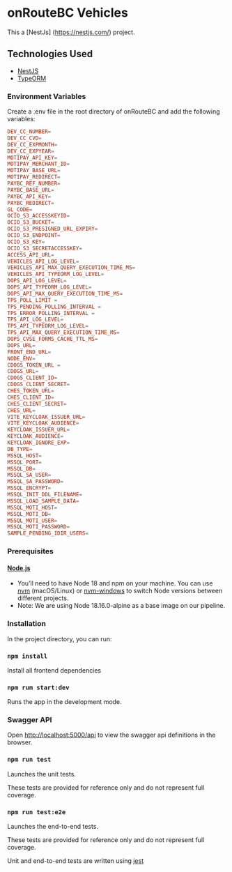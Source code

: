 #  onRouteBC Vehicles

This a [NestJs] (https://nestjs.com/) project. 

## Technologies Used
- [NestJS](https://nestjs.com/)
- [TypeORM](https://typeorm.io/)

### Environment Variables

Create a .env file in the root directory of onRouteBC and add the following variables:

```conf
DEV_CC_NUMBER=
DEV_CC_CVD=
DEV_CC_EXPMONTH=
DEV_CC_EXPYEAR=
MOTIPAY_API_KEY=
MOTIPAY_MERCHANT_ID=
MOTIPAY_BASE_URL=
MOTIPAY_REDIRECT=
PAYBC_REF_NUMBER=
PAYBC_BASE_URL=
PAYBC_API_KEY=
PAYBC_REDIRECT=
GL_CODE=
OCIO_S3_ACCESSKEYID=
OCIO_S3_BUCKET=
OCIO_S3_PRESIGNED_URL_EXPIRY=
OCIO_S3_ENDPOINT=
OCIO_S3_KEY=
OCIO_S3_SECRETACCESSKEY=
ACCESS_API_URL=
VEHICLES_API_LOG_LEVEL=
VEHICLES_API_MAX_QUERY_EXECUTION_TIME_MS=
VEHICLES_API_TYPEORM_LOG_LEVEL=
DOPS_API_LOG_LEVEL=
DOPS_API_TYPEORM_LOG_LEVEL=
DOPS_API_MAX_QUERY_EXECUTION_TIME_MS=
TPS_POLL_LIMIT = 
TPS_PENDING_POLLING_INTERVAL = 
TPS_ERROR_POLLING_INTERVAL = 
TPS_API_LOG_LEVEL=
TPS_API_TYPEORM_LOG_LEVEL=
TPS_API_MAX_QUERY_EXECUTION_TIME_MS=
DOPS_CVSE_FORMS_CACHE_TTL_MS=
DOPS_URL=
FRONT_END_URL=
NODE_ENV=
CDOGS_TOKEN_URL =
CDOGS_URL=
CDOGS_CLIENT_ID=
CDOGS_CLIENT_SECRET=
CHES_TOKEN_URL=
CHES_CLIENT_ID=
CHES_CLIENT_SECRET=
CHES_URL=
VITE_KEYCLOAK_ISSUER_URL=
VITE_KEYCLOAK_AUDIENCE=
KEYCLOAK_ISSUER_URL=
KEYCLOAK_AUDIENCE=
KEYCLOAK_IGNORE_EXP=
DB_TYPE=
MSSQL_HOST=
MSSQL_PORT=
MSSQL_DB=
MSSQL_SA_USER=
MSSQL_SA_PASSWORD=
MSSQL_ENCRYPT=
MSSQL_INIT_DDL_FILENAME=
MSSQL_LOAD_SAMPLE_DATA=
MSSQL_MOTI_HOST=
MSSQL_MOTI_DB=
MSSQL_MOTI_USER=
MSSQL_MOTI_PASSWORD=
SAMPLE_PENDING_IDIR_USERS=

```


### Prerequisites

#### [Node.js](https://nodejs.org/en/)

- You’ll need to have Node 18 and npm on your machine. You can use [nvm](https://github.com/nvm-sh/nvm#installation) (macOS/Linux) or [nvm-windows](https://github.com/coreybutler/nvm-windows#node-version-manager-nvm-for-windows) to switch Node versions between different projects.
- Note: We are using Node 18.16.0-alpine as a base image on our pipeline.

### Installation

In the project directory, you can run:

### `npm install`

Install all frontend dependencies

### `npm rum start:dev`

Runs the app in the development mode.

### Swagger API
Open [http://localhost:5000/api](http://localhost:5000/api) to view the swagger api definitions in the browser.

### `npm run test`

Launches the unit tests.

These tests are provided for reference only and do not represent full coverage.

### `npm run test:e2e`

Launches the end-to-end tests.

These tests are provided for reference only and do not represent full coverage.

Unit and end-to-end tests are written using [jest](https://jestjs.io/)


